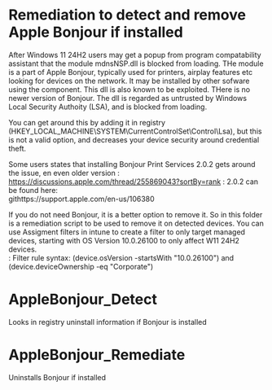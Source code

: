 # Remediation to detect and remove Apple Bonjour if installed

After Windows 11 24H2 users  may get a popup from program compatability assistant that the module mdnsNSP.dll is blocked from loading. 
THe module is a part of Apple Bonjour, typically used for printers, airplay features etc looking for devices on the network. 
It may be installed by other sofware using the component. 
This dll is also known to be exploited. THere is no newer version of Bonjour. 
The dll is regarded as untrusted by Windows Local Security Authoity (LSA), and is blocked from loading. 

You can get around this by adding it in registry (HKEY_LOCAL_MACHINE\SYSTEM\CurrentControlSet\Control\Lsa), but this is not a valid option, and decreases your device security 
around credential theft. 

Some users states that installing Bonjour Print Services 2.0.2 gets around the issue, en even older version
: https://discussions.apple.com/thread/255869043?sortBy=rank
: 2.0.2 can be found here:
<br>
githttps://support.apple.com/en-us/106380

If you do not need Bonjour, it is a better option to remove it. 
So in this folder is a remediation script to be used to remove it on detected devices. 
You can use Assigment filters in intune to create a filter to only target managed devices, starting with OS Version 10.0.26100 to only affect W11 24H2 devices. 
<br>
: Filter rule syntax:
(device.osVersion -startsWith "10.0.26100") and (device.deviceOwnership -eq "Corporate")

# AppleBonjour_Detect
Looks in registry uninstall information if Bonjour is installed
<br>

# AppleBonjour_Remediate
Uninstalls Bonjour if installed
<br>